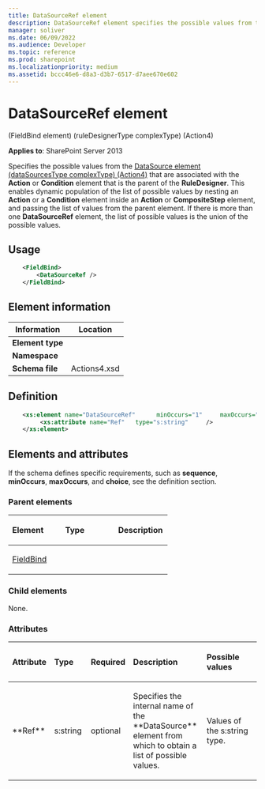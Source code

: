 ```yaml
---
title: DataSourceRef element
description: DataSourceRef element specifies the possible values from the DataSource element that are associated with the Action or Condition element.
manager: soliver
ms.date: 06/09/2022
ms.audience: Developer
ms.topic: reference
ms.prod: sharepoint
ms.localizationpriority: medium
ms.assetid: bccc46e6-d8a3-d3b7-6517-d7aee670e602
---
```


# DataSourceRef element 

(FieldBind element) (ruleDesignerType complexType) (Action4)

**Applies to**: SharePoint Server 2013

Specifies the possible values from the [DataSource element (dataSourcesType complexType) (Action4)](datasource-element-datasourcestype-complextypeaction4.md) that are associated with the **Action** or **Condition** element that is the parent of the **RuleDesigner**. This enables dynamic population of the list of possible values by nesting an **Action** or a **Condition** element inside an **Action** or **CompositeStep** element, and passing the list of values from the parent element. If there is more than one **DataSourceRef** element, the list of possible values is the union of the possible values.

## Usage

```XML
    <FieldBind>
        <DataSourceRef />
    </FieldBind>
```

## Element information

| Information  | Location  |
|---|---|
| **Element type**  |  |
| **Namespace**     |  |
| **Schema file**   | Actions4.xsd |

## Definition

```XML 
    <xs:element name="DataSourceRef"      minOccurs="1"     maxOccurs="unbounded"    >
         <xs:attribute name="Ref"   type="s:string"     />
    </xs:element>  
```

## Elements and attributes

If the schema defines specific requirements, such as **sequence**, **minOccurs**, **maxOccurs**, and **choice**, see the definition section.

### Parent elements

<table>
<colgroup>
<col width="33%" />
<col width="33%" />
<col width="33%" />
</colgroup>
<thead>
<tr class="header">
<th align="left"><p>Element</p></th>
<th align="left"><p>Type</p></th>
<th align="left"><p>Description</p></th>
</tr>
</thead>
<tbody>
<tr class="odd">
<td align="left"><p><a href="fieldbind-element-ruledesignertype-complextypeaction4.md">FieldBind</a></p></td>
<td align="left"><p></p></td>
<td align="left"><p></p></td>
</tr>
</tbody>
</table>

### Child elements

None.

### Attributes

<table>
<colgroup>
<col width="15%" />
<col width="15%" />
<col width="15%" />
<col width="30%" />
<col width="25%" />
</colgroup>
<thead>
<tr class="header">
<th align="left"><p>Attribute</p></th>
<th align="left"><p>Type</p></th>
<th align="left"><p>Required</p></th>
<th align="left"><p>Description</p></th>
<th align="left"><p>Possible values</p></th>
</tr>
</thead>
<tbody>
<tr class="odd">
<td align="left"><p>**Ref**</p></td>
<td align="left"><p>s:string</p></td>
<td align="left"><p>optional</p></td>
<td align="left"><p>Specifies the internal name of the **DataSource** element from which to obtain a list of possible values.</p></td>
<td align="left"><p>Values of the s:string type.</p></td>
</tr>
</tbody>
</table>









